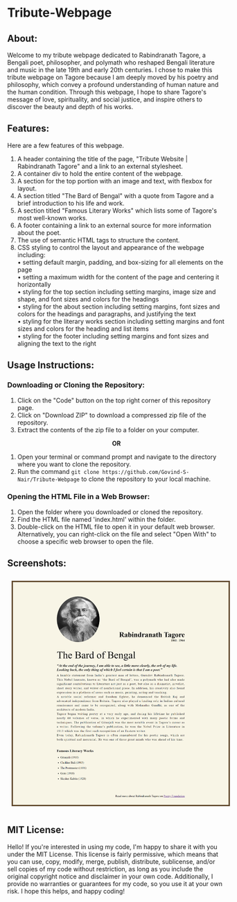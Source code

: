 # Tribute-Webpage

## About:
Welcome to my tribute webpage dedicated to Rabindranath Tagore, a Bengali poet, philosopher, and polymath who reshaped Bengali literature and music in the late 19th and early 20th centuries. I chose to make this tribute webpage on Tagore because I am deeply moved by his poetry and philosophy, which convey a profound understanding of human nature and the human condition. Through this webpage, I hope to share Tagore's message of love, spirituality, and social justice, and inspire others to discover the beauty and depth of his works.

## Features: 
Here are a few features of this webpage.
1. A header containing the title of the page, "Tribute Website | Rabindranath Tagore" and a link to an external stylesheet.
2. A container div to hold the entire content of the webpage.
3. A section for the top portion with an image and text, with flexbox for layout.
4. A section titled "The Bard of Bengal" with a quote from Tagore and a brief introduction to his life and work.
5. A section titled "Famous Literary Works" which lists some of Tagore's most well-known works.
6. A footer containing a link to an external source for more information about the poet.
7. The use of semantic HTML tags to structure the content.
8. CSS styling to control the layout and appearance of the webpage including: <br>
   • setting default margin, padding, and box-sizing for all elements on the page <br>
   • setting a maximum width for the content of the page and centering it horizontally <br>
   • styling for the top section including setting margins, image size and shape, and font sizes and colors for the headings <br>
   • styling for the about section including setting margins, font sizes and colors for the headings and paragraphs, and justifying the text <br>
   • styling for the literary works section including setting margins and font sizes and colors for the heading and list items <br>
   • styling for the footer including setting margins and font sizes and aligning the text to the right 

## Usage Instructions:

### Downloading or Cloning the Repository:
1. Click on the "Code" button on the top right corner of this repository page.
2. Click on "Download ZIP" to download a compressed zip file of the repository.
3. Extract the contents of the zip file to a folder on your computer.

<p align="center"><b> OR </b></p>

1. Open your terminal or command prompt and navigate to the directory where you want to clone the repository.
2. Run the command `git clone https://github.com/Govind-S-Nair/Tribute-Webpage` to clone the repository to your local machine.

### Opening the HTML File in a Web Browser:
1. Open the folder where you downloaded or cloned the repository.
2. Find the HTML file named 'index.html' within the folder.
3. Double-click on the HTML file to open it in your default web browser. Alternatively, you can right-click on the file and select "Open With" to choose a specific web browser to open the file.

## Screenshots: 
<img style="margin: 10px" src="https://github.com/Govind-S-Nair/Tribute-Webpage/blob/main/images/Screenshot%20001.png" alt="Screenshot"/>

## MIT License: 
Hello! If you're interested in using my code, I'm happy to share it with you under the MIT License. This license is fairly permissive, which means that you can use, copy, modify, merge, publish, distribute, sublicense, and/or sell copies of my code without restriction, as long as you include the original copyright notice and disclaimer in your own code. Additionally, I provide no warranties or guarantees for my code, so you use it at your own risk. I hope this helps, and happy coding!
